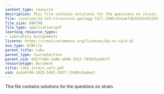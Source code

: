 ```yaml
---
content_type: resource
description: This file contains solutions for the questions on strain.
file: /courses/12-113-structural-geology-fall-2005/da1a6fd62d255443283772a89cdedee3_lab2_strain_soln.pdf
file_size: 686790
file_type: application/pdf
learning_resource_types:
- Laboratory Assignments
license: https://creativecommons.org/licenses/by-nc-sa/4.0/
ocw_type: OCWFile
parent_title: Labs
parent_type: CourseSection
parent_uid: 6d577a64-2a0b-a648-3512-f93b45a3dcf7
resourcetype: Document
title: lab2_strain_soln.pdf
uid: da1a6fd6-2d25-5443-2837-72a89cdedee3
---
```

This file contains solutions for the questions on strain.